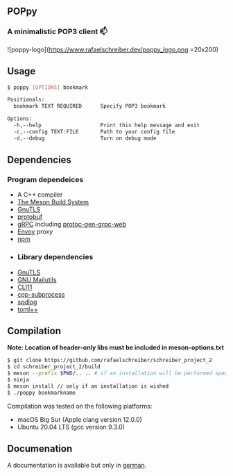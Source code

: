 ## POPpy 
### A minimalistic POP3 client 📫

![poppy-logo](https://www.rafaelschreiber.dev/poppy_logo.png =20x200)

## Usage
```sh
$ poppy [OPTIONS] bookmark

Positionals:
  bookmark TEXT REQUIRED      Specify POP3 bookmark

Options:
  -h,--help                   Print this help message and exit
  -c,--config TEXT:FILE       Path to your config file
  -d,--debug                  Turn on debug mode
```

## Dependencies
### Program dependeices
- A C++ compiler
- [The Meson Build System](https://mesonbuild.com)
- [GnuTLS](https://www.gnutls.org/download.html)
- [protobuf](https://developers.google.com/protocol-buffers)
- [gRPC](https://grpc.io/docs/what-is-grpc/introduction) including [protoc-gen-grpc-web](https://github.com/grpc/grpc-web/releases) 
- [Envoy]() proxy
- [npm]()
- ### Library dependencies
- [GnuTLS](https://github.com/nlohmann/json)
- [GNU Mailutils](https://mailutils.org)
- [CLI11](https://github.com/CLIUtils/CLI11)
- [cpp-subprocess](https://github.com/arun11299/cpp-subprocess)
- [spdlog](https://github.com/gabime/spdlog)
- [toml++](https://github.com/marzer/tomlplusplus)

## Compilation

**Note: Location of header-only libs must be included in meson-options.txt**
```sh
$ git clone https://github.com/rafaelschreiber/schreiber_project_2
$ cd schreiber_project_2/build
$ meson --prefix $PWD/.. .. # if an installation will be performed specify your wished installation path
$ ninja
$ meson install // only if an installation is wished
$ ./poppy bookmarkname
```

Compilation was tested on the following platforms:
- macOS Big Sur (Apple clang version 12.0.0)
- Ubuntu 20.04 LTS (gcc version 9.3.0)

## Documenation
A documentation is available but only in [german](https://github.com/rafaelschreiber/schreiber_project_2/blob/master/doc/main.pdf).
